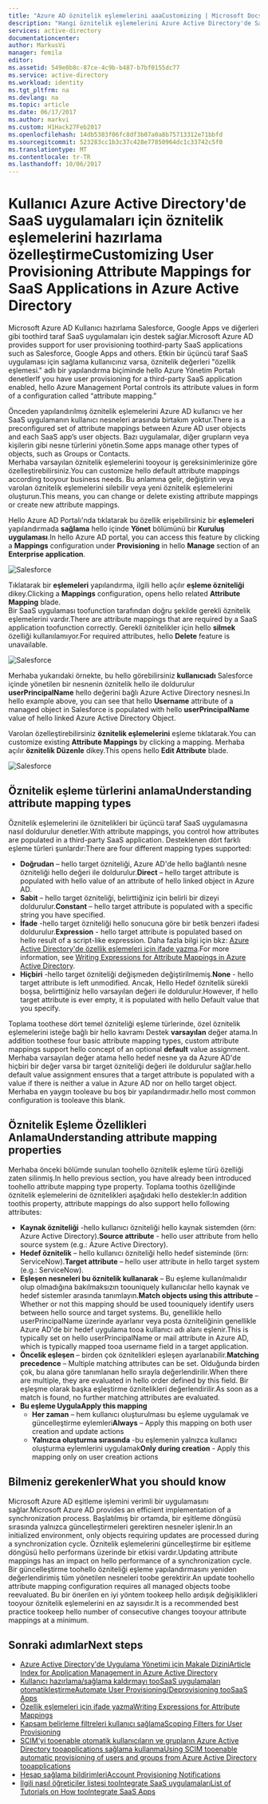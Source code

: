 ```yaml
---
title: "Azure AD öznitelik eşlemelerini aaaCustomizing | Microsoft Docs"
description: "Hangi öznitelik eşlemelerini Azure Active Directory'de SaaS uygulamaları için nasıl bunları tooaddress işletmenizin değiştirebilirsiniz olduğunu öğrenin gerekiyor."
services: active-directory
documentationcenter: 
author: MarkusVi
manager: femila
editor: 
ms.assetid: 549e0b8c-87ce-4c9b-b487-b7bf0155dc77
ms.service: active-directory
ms.workload: identity
ms.tgt_pltfrm: na
ms.devlang: na
ms.topic: article
ms.date: 06/17/2017
ms.author: markvi
ms.custom: H1Hack27Feb2017
ms.openlocfilehash: 14db5303f06fc8df3b07a0a8b75713312e71bbfd
ms.sourcegitcommit: 523283cc1b3c37c428e77850964dc1c33742c5f0
ms.translationtype: MT
ms.contentlocale: tr-TR
ms.lasthandoff: 10/06/2017
---
```

# <a name="customizing-user-provisioning-attribute-mappings-for-saas-applications-in-azure-active-directory"></a><span data-ttu-id="c7eb0-103">Kullanıcı Azure Active Directory'de SaaS uygulamaları için öznitelik eşlemelerini hazırlama özelleştirme</span><span class="sxs-lookup"><span data-stu-id="c7eb0-103">Customizing User Provisioning Attribute Mappings for SaaS Applications in Azure Active Directory</span></span>
<span data-ttu-id="c7eb0-104">Microsoft Azure AD Kullanıcı hazırlama Salesforce, Google Apps ve diğerleri gibi toothird taraf SaaS uygulamaları için destek sağlar.</span><span class="sxs-lookup"><span data-stu-id="c7eb0-104">Microsoft Azure AD provides support for user provisioning toothird-party SaaS applications such as Salesforce, Google Apps and others.</span></span> <span data-ttu-id="c7eb0-105">Etkin bir üçüncü taraf SaaS uygulaması için sağlama kullanıcınız varsa, öznitelik değerleri "özellik eşlemesi." adlı bir yapılandırma biçiminde hello Azure Yönetim Portalı denetler</span><span class="sxs-lookup"><span data-stu-id="c7eb0-105">If you have user provisioning for a third-party SaaS application enabled, hello Azure Management Portal controls its attribute values in form of a configuration called “attribute mapping.”</span></span>

<span data-ttu-id="c7eb0-106">Önceden yapılandırılmış öznitelik eşlemelerini Azure AD kullanıcı ve her SaaS uygulamanın kullanıcı nesneleri arasında birtakım yoktur.</span><span class="sxs-lookup"><span data-stu-id="c7eb0-106">There is a preconfigured set of attribute mappings between Azure AD user objects and each SaaS app’s user objects.</span></span> <span data-ttu-id="c7eb0-107">Bazı uygulamalar, diğer grupların veya kişilerin gibi nesne türlerini yönetin.</span><span class="sxs-lookup"><span data-stu-id="c7eb0-107">Some apps manage other types of objects, such as Groups or Contacts.</span></span> <br> 
 <span data-ttu-id="c7eb0-108">Merhaba varsayılan öznitelik eşlemelerini tooyour iş gereksinimlerinize göre özelleştirebilirsiniz.</span><span class="sxs-lookup"><span data-stu-id="c7eb0-108">You can customize hello default attribute mappings according tooyour business needs.</span></span> <span data-ttu-id="c7eb0-109">Bu anlamına gelir, değiştirin veya varolan öznitelik eşlemelerini silebilir veya yeni öznitelik eşlemelerini oluşturun.</span><span class="sxs-lookup"><span data-stu-id="c7eb0-109">This means, you can change or delete existing attribute mappings or create new attribute mappings.</span></span>

<span data-ttu-id="c7eb0-110">Hello Azure AD Portalı'nda tıklatarak bu özellik erişebilirsiniz bir **eşlemeleri** yapılandırmada **sağlama** hello içinde **Yönet** bölümünü bir  **Kuruluş uygulaması**.</span><span class="sxs-lookup"><span data-stu-id="c7eb0-110">In hello Azure AD portal, you can access this feature by clicking a **Mappings** configuration under **Provisioning** in hello **Manage** section of an **Enterprise application**.</span></span>


![Salesforce][5] 

<span data-ttu-id="c7eb0-112">Tıklatarak bir **eşlemeleri** yapılandırma, ilgili hello açılır **eşleme özniteliği** dikey.</span><span class="sxs-lookup"><span data-stu-id="c7eb0-112">Clicking a **Mappings** configuration, opens hello related **Attribute Mapping** blade.</span></span>  
<span data-ttu-id="c7eb0-113">Bir SaaS uygulaması toofunction tarafından doğru şekilde gerekli öznitelik eşlemelerini vardır.</span><span class="sxs-lookup"><span data-stu-id="c7eb0-113">There are attribute mappings that are required by a SaaS application toofunction correctly.</span></span> <span data-ttu-id="c7eb0-114">Gerekli öznitelikler için hello **silmek** özelliği kullanılamıyor.</span><span class="sxs-lookup"><span data-stu-id="c7eb0-114">For required attributes, hello **Delete** feature is unavailable.</span></span>


![Salesforce][6]  

<span data-ttu-id="c7eb0-116">Merhaba yukarıdaki örnekte, bu hello görebilirsiniz **kullanıcıadı** Salesforce içinde yönetilen bir nesnenin öznitelik hello ile doldurulur **userPrincipalName** hello değerini bağlı Azure Active Directory nesnesi.</span><span class="sxs-lookup"><span data-stu-id="c7eb0-116">In hello example above, you can see that hello **Username** attribute of a managed object in Salesforce is populated with hello **userPrincipalName** value of hello linked Azure Active Directory Object.</span></span>

<span data-ttu-id="c7eb0-117">Varolan özelleştirebilirsiniz **öznitelik eşlemelerini** eşleme tıklatarak.</span><span class="sxs-lookup"><span data-stu-id="c7eb0-117">You can customize existing **Attribute Mappings** by clicking a mapping.</span></span> <span data-ttu-id="c7eb0-118">Merhaba açılır **öznitelik Düzenle** dikey.</span><span class="sxs-lookup"><span data-stu-id="c7eb0-118">This opens hello **Edit Attribute** blade.</span></span>

![Salesforce][7]  


  

## <a name="understanding-attribute-mapping-types"></a><span data-ttu-id="c7eb0-120">Öznitelik eşleme türlerini anlama</span><span class="sxs-lookup"><span data-stu-id="c7eb0-120">Understanding attribute mapping types</span></span>
<span data-ttu-id="c7eb0-121">Öznitelik eşlemelerini ile öznitelikleri bir üçüncü taraf SaaS uygulamasına nasıl doldurulur denetler.</span><span class="sxs-lookup"><span data-stu-id="c7eb0-121">With attribute mappings, you control how attributes are populated in a third-party SaaS application.</span></span> <span data-ttu-id="c7eb0-122">Desteklenen dört farklı eşleme türleri şunlardır:</span><span class="sxs-lookup"><span data-stu-id="c7eb0-122">There are four different mapping types supported:</span></span>

* <span data-ttu-id="c7eb0-123">**Doğrudan** – hello target özniteliği, Azure AD'de hello bağlantılı nesne özniteliği hello değeri ile doldurulur.</span><span class="sxs-lookup"><span data-stu-id="c7eb0-123">**Direct** – hello target attribute is populated with hello value of an attribute of hello linked object in Azure AD.</span></span>
* <span data-ttu-id="c7eb0-124">**Sabit** – hello target özniteliği, belirttiğiniz için belirli bir dizeyi doldurulur.</span><span class="sxs-lookup"><span data-stu-id="c7eb0-124">**Constant** – hello target attribute is populated with a specific string you have specified.</span></span>
* <span data-ttu-id="c7eb0-125">**İfade** -hello target özniteliği hello sonucuna göre bir betik benzeri ifadesi doldurulur.</span><span class="sxs-lookup"><span data-stu-id="c7eb0-125">**Expression** - hello target attribute is populated based on hello result of a script-like expression.</span></span> 
  <span data-ttu-id="c7eb0-126">Daha fazla bilgi için bkz: [Azure Active Directory'de özellik eşlemeleri için ifade yazma](active-directory-saas-writing-expressions-for-attribute-mappings.md).</span><span class="sxs-lookup"><span data-stu-id="c7eb0-126">For more information, see [Writing Expressions for Attribute Mappings in Azure Active Directory](active-directory-saas-writing-expressions-for-attribute-mappings.md).</span></span>
* <span data-ttu-id="c7eb0-127">**Hiçbiri** -hello target özniteliği değişmeden değiştirilmemiş.</span><span class="sxs-lookup"><span data-stu-id="c7eb0-127">**None** - hello target attribute is left unmodified.</span></span> <span data-ttu-id="c7eb0-128">Ancak, Hello Hedef öznitelik sürekli boşsa, belirttiğiniz hello varsayılan değeri ile doldurulur.</span><span class="sxs-lookup"><span data-stu-id="c7eb0-128">However, if hello target attribute is ever empty, it is populated with hello Default value that you specify.</span></span>

<span data-ttu-id="c7eb0-129">Toplama toothese dört temel özniteliği eşleme türlerinde, özel öznitelik eşlemelerini isteğe bağlı bir hello kavramı Destek **varsayılan** değer atama.</span><span class="sxs-lookup"><span data-stu-id="c7eb0-129">In addition toothese four basic attribute mapping types, custom attribute mappings support hello concept of an optional **default** value assignment.</span></span> <span data-ttu-id="c7eb0-130">Merhaba varsayılan değer atama hello hedef nesne ya da Azure AD'de hiçbiri bir değer varsa bir target özniteliği değeri ile doldurulur sağlar.</span><span class="sxs-lookup"><span data-stu-id="c7eb0-130">hello default value assignment ensures that a target attribute is populated with a value if there is neither a value in Azure AD nor on hello target object.</span></span> <span data-ttu-id="c7eb0-131">Merhaba en yaygın tooleave bu boş bir yapılandırmadır.</span><span class="sxs-lookup"><span data-stu-id="c7eb0-131">hello most common configuration is tooleave this blank.</span></span>


## <a name="understanding-attribute-mapping-properties"></a><span data-ttu-id="c7eb0-132">Öznitelik Eşleme Özellikleri Anlama</span><span class="sxs-lookup"><span data-stu-id="c7eb0-132">Understanding attribute mapping properties</span></span>

<span data-ttu-id="c7eb0-133">Merhaba önceki bölümde sunulan toohello öznitelik eşleme türü özelliği zaten silinmiş.</span><span class="sxs-lookup"><span data-stu-id="c7eb0-133">In hello previous section, you have already been introduced toohello attribute mapping type property.</span></span>
<span data-ttu-id="c7eb0-134">Toplama toothis özelliğinde öznitelik eşlemelerini de öznitelikleri aşağıdaki hello destekler:</span><span class="sxs-lookup"><span data-stu-id="c7eb0-134">In addition toothis property, attribute mappings do also support hello following attributes:</span></span>

- <span data-ttu-id="c7eb0-135">**Kaynak özniteliği** -hello kullanıcı özniteliği hello kaynak sistemden (örn: Azure Active Directory).</span><span class="sxs-lookup"><span data-stu-id="c7eb0-135">**Source attribute** - hello user attribute from hello source system (e.g.: Azure Active Directory).</span></span>
- <span data-ttu-id="c7eb0-136">**Hedef öznitelik** – hello kullanıcı özniteliği hello hedef sisteminde (örn: ServiceNow).</span><span class="sxs-lookup"><span data-stu-id="c7eb0-136">**Target attribute** – hello user attribute in hello target system (e.g.: ServiceNow).</span></span>
- <span data-ttu-id="c7eb0-137">**Eşleşen nesneleri bu öznitelik kullanarak** – Bu eşleme kullanılmalıdır olup olmadığına bakılmaksızın toouniquely kullanıcılar hello kaynak ve hedef sistemler arasında tanımlayın.</span><span class="sxs-lookup"><span data-stu-id="c7eb0-137">**Match objects using this attribute** – Whether or not this mapping should be used toouniquely identify users between hello source and target systems.</span></span> <span data-ttu-id="c7eb0-138">Bu, genellikle hello userPrincipalName üzerinde ayarlanır veya posta özniteliğinin genellikle Azure AD'de bir hedef uygulama tooa kullanıcı adı alanı eşlenir.</span><span class="sxs-lookup"><span data-stu-id="c7eb0-138">This is typically set on hello userPrincipalName or mail attribute in Azure AD, which is typically mapped tooa username field in a target application.</span></span>
- <span data-ttu-id="c7eb0-139">**Öncelik eşleşen** – birden çok öznitelikleri eşleşen ayarlanabilir.</span><span class="sxs-lookup"><span data-stu-id="c7eb0-139">**Matching precedence** – Multiple matching attributes can be set.</span></span> <span data-ttu-id="c7eb0-140">Olduğunda birden çok, bu alana göre tanımlanan hello sırayla değerlendirilir.</span><span class="sxs-lookup"><span data-stu-id="c7eb0-140">When there are multiple, they are evaluated in hello order defined by this field.</span></span> <span data-ttu-id="c7eb0-141">Bir eşleşme olarak başka eşleştirme öznitelikleri değerlendirilir.</span><span class="sxs-lookup"><span data-stu-id="c7eb0-141">As soon as a match is found, no further matching attributes are evaluated.</span></span>
- <span data-ttu-id="c7eb0-142">**Bu eşleme Uygula**</span><span class="sxs-lookup"><span data-stu-id="c7eb0-142">**Apply this mapping**</span></span>
    - <span data-ttu-id="c7eb0-143">**Her zaman** – hem kullanıcı oluşturulması bu eşleme uygulamak ve güncelleştirme eylemleri</span><span class="sxs-lookup"><span data-stu-id="c7eb0-143">**Always** – Apply this mapping on both user creation and update actions</span></span>
    - <span data-ttu-id="c7eb0-144">**Yalnızca oluşturma sırasında** -bu eşlemenin yalnızca kullanıcı oluşturma eylemlerini uygulamak</span><span class="sxs-lookup"><span data-stu-id="c7eb0-144">**Only during creation** - Apply this mapping only on user creation actions</span></span>


## <a name="what-you-should-know"></a><span data-ttu-id="c7eb0-145">Bilmeniz gerekenler</span><span class="sxs-lookup"><span data-stu-id="c7eb0-145">What you should know</span></span>

<span data-ttu-id="c7eb0-146">Microsoft Azure AD eşitleme işlemini verimli bir uygulamasını sağlar.</span><span class="sxs-lookup"><span data-stu-id="c7eb0-146">Microsoft Azure AD provides an efficient implementation of a synchronization process.</span></span> <span data-ttu-id="c7eb0-147">Başlatılmış bir ortamda, bir eşitleme döngüsü sırasında yalnızca güncelleştirmeleri gerektiren nesneler işlenir.</span><span class="sxs-lookup"><span data-stu-id="c7eb0-147">In an initialized environment, only objects requiring updates are processed during a synchronization cycle.</span></span> <span data-ttu-id="c7eb0-148">Öznitelik eşlemelerini güncelleştirme bir eşitleme döngüsü hello performans üzerinde bir etkisi vardır.</span><span class="sxs-lookup"><span data-stu-id="c7eb0-148">Updating attribute mappings has an impact on hello performance of a synchronization cycle.</span></span> <span data-ttu-id="c7eb0-149">Bir güncelleştirme toohello özniteliği eşleme yapılandırmasını yeniden değerlendirimiş tüm yönetilen nesneleri toobe gerektirir.</span><span class="sxs-lookup"><span data-stu-id="c7eb0-149">An update toohello attribute mapping configuration requires all managed objects toobe reevaluated.</span></span> <span data-ttu-id="c7eb0-150">Bu bir önerilen en iyi yöntem tookeep hello ardışık değişiklikleri tooyour öznitelik eşlemelerini en az sayısıdır.</span><span class="sxs-lookup"><span data-stu-id="c7eb0-150">It is a recommended best practice tookeep hello number of consecutive changes tooyour attribute mappings at a minimum.</span></span>

## <a name="next-steps"></a><span data-ttu-id="c7eb0-151">Sonraki adımlar</span><span class="sxs-lookup"><span data-stu-id="c7eb0-151">Next steps</span></span>

* [<span data-ttu-id="c7eb0-152">Azure Active Directory'de Uygulama Yönetimi için Makale Dizini</span><span class="sxs-lookup"><span data-stu-id="c7eb0-152">Article Index for Application Management in Azure Active Directory</span></span>](active-directory-apps-index.md)
* [<span data-ttu-id="c7eb0-153">Kullanıcı hazırlama/sağlama kaldırmayı tooSaaS uygulamaları otomatikleştirme</span><span class="sxs-lookup"><span data-stu-id="c7eb0-153">Automate User Provisioning/Deprovisioning tooSaaS Apps</span></span>](active-directory-saas-app-provisioning.md)
* [<span data-ttu-id="c7eb0-154">Özellik eşlemeleri için ifade yazma</span><span class="sxs-lookup"><span data-stu-id="c7eb0-154">Writing Expressions for Attribute Mappings</span></span>](active-directory-saas-writing-expressions-for-attribute-mappings.md)
* [<span data-ttu-id="c7eb0-155">Kapsam belirleme filtreleri kullanıcı sağlama</span><span class="sxs-lookup"><span data-stu-id="c7eb0-155">Scoping Filters for User Provisioning</span></span>](active-directory-saas-scoping-filters.md)
* [<span data-ttu-id="c7eb0-156">SCIM'yi tooenable otomatik kullanıcıların ve grupların Azure Active Directory tooapplications sağlama kullanma</span><span class="sxs-lookup"><span data-stu-id="c7eb0-156">Using SCIM tooenable automatic provisioning of users and groups from Azure Active Directory tooapplications</span></span>](active-directory-scim-provisioning.md)
* [<span data-ttu-id="c7eb0-157">Hesap sağlama bildirimleri</span><span class="sxs-lookup"><span data-stu-id="c7eb0-157">Account Provisioning Notifications</span></span>](active-directory-saas-account-provisioning-notifications.md)
* [<span data-ttu-id="c7eb0-158">İlgili nasıl öğreticiler listesi tooIntegrate SaaS uygulamaları</span><span class="sxs-lookup"><span data-stu-id="c7eb0-158">List of Tutorials on How tooIntegrate SaaS Apps</span></span>](active-directory-saas-tutorial-list.md)

<!--Image references-->
[1]: ./media/active-directory-saas-customizing-attribute-mappings/ic765497.png
[2]: ./media/active-directory-saas-customizing-attribute-mappings/ic775419.png
[3]: ./media/active-directory-saas-customizing-attribute-mappings/ic775420.png
[4]: ./media/active-directory-saas-customizing-attribute-mappings/ic775421.png
[5]: ./media/active-directory-saas-customizing-attribute-mappings/21.png
[6]: ./media/active-directory-saas-customizing-attribute-mappings/22.png
[7]: ./media/active-directory-saas-customizing-attribute-mappings/23.png

